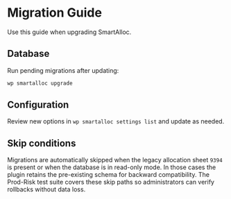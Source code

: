 # Migration Guide

Use this guide when upgrading SmartAlloc.

## Database
Run pending migrations after updating:
```bash
wp smartalloc upgrade
```

## Configuration
Review new options in `wp smartalloc settings list` and update as needed.

## Skip conditions
Migrations are automatically skipped when the legacy allocation sheet `9394`
is present or when the database is in read-only mode. In those cases the plugin
retains the pre-existing schema for backward compatibility. The Prod-Risk test
suite covers these skip paths so administrators can verify rollbacks without
data loss.
